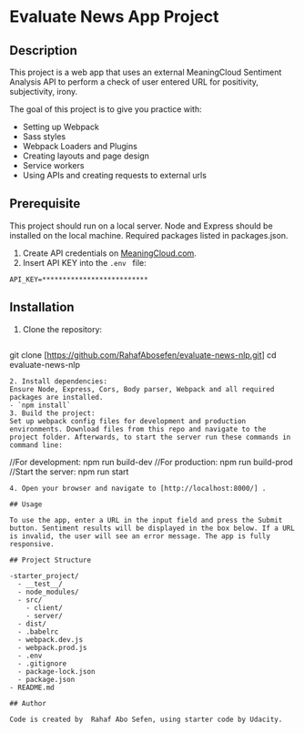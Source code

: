 # Evaluate News App Project

## Description

This project is a web app that uses an external MeaningCloud Sentiment Analysis API to perform a check of user entered URL for positivity, subjectivity, irony.

The goal of this project is to give you practice with:
- Setting up Webpack
- Sass styles
- Webpack Loaders and Plugins
- Creating layouts and page design
- Service workers
- Using APIs and creating requests to external urls

## Prerequisite

 This project should run on a local server. Node and Express should be installed on the local machine. Required packages listed in packages.json.

1. Create API credentials on [MeaningCloud.com](https://www.meaningcloud.com/developer/sentiment-analysis).
2. Insert API KEY into the `.env ` file:
 ```
API_KEY=**************************
```

## Installation

1. Clone the repository:
   ```bash
git clone [https://github.com/RahafAbosefen/evaluate-news-nlp.git]
cd evaluate-news-nlp
```
2. Install dependencies:
Ensure Node, Express, Cors, Body parser, Webpack and all required packages are installed.
- `npm install`
3. Build the project:
Set up webpack config files for development and production environments. Download files from this repo and navigate to the project folder. Afterwards, to start the server run these commands in command line:
```
//For development:
npm run build-dev
//For production:
npm run build-prod
//Start the server:
npm run start
```
4. Open your browser and navigate to [http://localhost:8000/] .

## Usage

To use the app, enter a URL in the input field and press the Submit button. Sentiment results will be displayed in the box below. If a URL is invalid, the user will see an error message. The app is fully responsive.

## Project Structure

-starter_project/
  - __test__/
  - node_modules/
  - src/
    - client/
    - server/
  - dist/
  - .babelrc
  - webpack.dev.js
  - webpack.prod.js
  - .env
  - .gitignore
  - package-lock.json
  - package.json
- README.md

## Author

Code is created by  Rahaf Abo Sefen, using starter code by Udacity.
